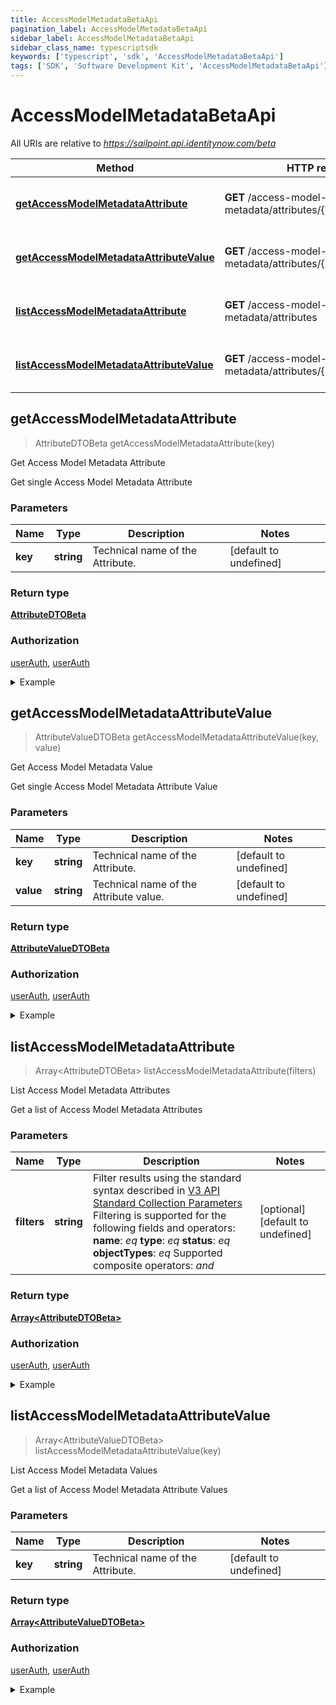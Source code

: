 ```yaml
---
title: AccessModelMetadataBetaApi
pagination_label: AccessModelMetadataBetaApi
sidebar_label: AccessModelMetadataBetaApi
sidebar_class_name: typescriptsdk
keywords: ['typescript', 'sdk', 'AccessModelMetadataBetaApi'] 
tags: ['SDK', 'Software Development Kit', 'AccessModelMetadataBetaApi']
---
```


# AccessModelMetadataBetaApi

All URIs are relative to *https://sailpoint.api.identitynow.com/beta*

Method | HTTP request | Description
------------- | ------------- | -------------
[**getAccessModelMetadataAttribute**](AccessModelMetadataBetaApi.md#getAccessModelMetadataAttribute) | **GET** /access-model-metadata/attributes/{key} | Get Access Model Metadata Attribute
[**getAccessModelMetadataAttributeValue**](AccessModelMetadataBetaApi.md#getAccessModelMetadataAttributeValue) | **GET** /access-model-metadata/attributes/{key}/values/{value} | Get Access Model Metadata Value
[**listAccessModelMetadataAttribute**](AccessModelMetadataBetaApi.md#listAccessModelMetadataAttribute) | **GET** /access-model-metadata/attributes | List Access Model Metadata Attributes
[**listAccessModelMetadataAttributeValue**](AccessModelMetadataBetaApi.md#listAccessModelMetadataAttributeValue) | **GET** /access-model-metadata/attributes/{key}/values | List Access Model Metadata Values



## getAccessModelMetadataAttribute

> AttributeDTOBeta getAccessModelMetadataAttribute(key)

Get Access Model Metadata Attribute

Get single Access Model Metadata Attribute

### Parameters


Name | Type | Description  | Notes
------------- | ------------- | ------------- | -------------
 **key** | **string**| Technical name of the Attribute. | [default to undefined]

### Return type

[**AttributeDTOBeta**](../Models/AttributeDTOBeta.md)

### Authorization

[userAuth](https://developer.sailpoint.com/docs/api/v3/identity-security-cloud-v-3-api#authentication), [userAuth](https://developer.sailpoint.com/docs/api/v3/identity-security-cloud-v-3-api#authentication)

<details>
<summary>Example</summary>

```javascript
import { Configuration, AccessModelMetadataBetaApi } from "sailpoint-api-client";
const apiConfig = new Configuration();
const accessModelMetadataBetaApi = new AccessModelMetadataBetaApi(apiConfig);
const key : string = "iscPrivacy"; // Technical name of the Attribute.
const val = await accessModelMetadataBetaApi.getAccessModelMetadataAttribute(key);
console.log('API called successfully. Returned data: ' + val.data);
```
</details>


## getAccessModelMetadataAttributeValue

> AttributeValueDTOBeta getAccessModelMetadataAttributeValue(key, value)

Get Access Model Metadata Value

Get single Access Model Metadata Attribute Value

### Parameters


Name | Type | Description  | Notes
------------- | ------------- | ------------- | -------------
 **key** | **string**| Technical name of the Attribute. | [default to undefined]
 **value** | **string**| Technical name of the Attribute value. | [default to undefined]

### Return type

[**AttributeValueDTOBeta**](../Models/AttributeValueDTOBeta.md)

### Authorization

[userAuth](https://developer.sailpoint.com/docs/api/v3/identity-security-cloud-v-3-api#authentication), [userAuth](https://developer.sailpoint.com/docs/api/v3/identity-security-cloud-v-3-api#authentication)

<details>
<summary>Example</summary>

```javascript
import { Configuration, AccessModelMetadataBetaApi } from "sailpoint-api-client";
const apiConfig = new Configuration();
const accessModelMetadataBetaApi = new AccessModelMetadataBetaApi(apiConfig);
const key : string = "iscPrivacy"; // Technical name of the Attribute.
const value : string = "public"; // Technical name of the Attribute value.
const val = await accessModelMetadataBetaApi.getAccessModelMetadataAttributeValue(key, value);
console.log('API called successfully. Returned data: ' + val.data);
```
</details>


## listAccessModelMetadataAttribute

> Array&lt;AttributeDTOBeta&gt; listAccessModelMetadataAttribute(filters)

List Access Model Metadata Attributes

Get a list of Access Model Metadata Attributes

### Parameters


Name | Type | Description  | Notes
------------- | ------------- | ------------- | -------------
 **filters** | **string**| Filter results using the standard syntax described in [V3 API Standard Collection Parameters](https://developer.sailpoint.com/idn/api/standard-collection-parameters#filtering-results)  Filtering is supported for the following fields and operators:  **name**: *eq*  **type**: *eq*  **status**: *eq*  **objectTypes**: *eq*  Supported composite operators: *and* | [optional] [default to undefined]

### Return type

[**Array&lt;AttributeDTOBeta&gt;**](../Models/AttributeDTOBeta.md)

### Authorization

[userAuth](https://developer.sailpoint.com/docs/api/v3/identity-security-cloud-v-3-api#authentication), [userAuth](https://developer.sailpoint.com/docs/api/v3/identity-security-cloud-v-3-api#authentication)

<details>
<summary>Example</summary>

```javascript
import { Configuration, AccessModelMetadataBetaApi } from "sailpoint-api-client";
const apiConfig = new Configuration();
const accessModelMetadataBetaApi = new AccessModelMetadataBetaApi(apiConfig);
const filters = "name eq "Privacy""; // string | Filter results using the standard syntax described in [V3 API Standard Collection Parameters](https://developer.sailpoint.com/idn/api/standard-collection-parameters#filtering-results)  Filtering is supported for the following fields and operators:  **name**: *eq*  **type**: *eq*  **status**: *eq*  **objectTypes**: *eq*  Supported composite operators: *and*
const val = await accessModelMetadataBetaApi.listAccessModelMetadataAttribute(filters);
console.log('API called successfully. Returned data: ' + val.data);
```
</details>


## listAccessModelMetadataAttributeValue

> Array&lt;AttributeValueDTOBeta&gt; listAccessModelMetadataAttributeValue(key)

List Access Model Metadata Values

Get a list of Access Model Metadata Attribute Values

### Parameters


Name | Type | Description  | Notes
------------- | ------------- | ------------- | -------------
 **key** | **string**| Technical name of the Attribute. | [default to undefined]

### Return type

[**Array&lt;AttributeValueDTOBeta&gt;**](../Models/AttributeValueDTOBeta.md)

### Authorization

[userAuth](https://developer.sailpoint.com/docs/api/v3/identity-security-cloud-v-3-api#authentication), [userAuth](https://developer.sailpoint.com/docs/api/v3/identity-security-cloud-v-3-api#authentication)

<details>
<summary>Example</summary>

```javascript
import { Configuration, AccessModelMetadataBetaApi } from "sailpoint-api-client";
const apiConfig = new Configuration();
const accessModelMetadataBetaApi = new AccessModelMetadataBetaApi(apiConfig);
const key : string = "iscPrivacy"; // Technical name of the Attribute.
const val = await accessModelMetadataBetaApi.listAccessModelMetadataAttributeValue(key);
console.log('API called successfully. Returned data: ' + val.data);
```
</details>

